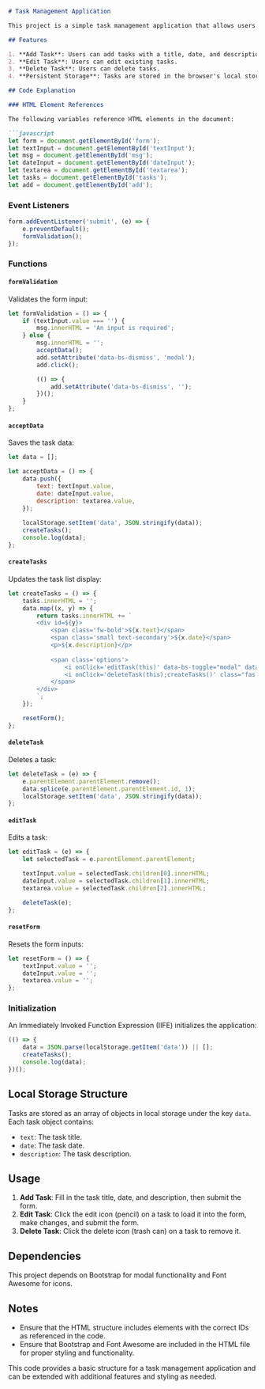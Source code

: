 ```markdown
# Task Management Application

This project is a simple task management application that allows users to create, read, update, and delete tasks. The application stores tasks in the browser's local storage, making it persistent across page reloads.

## Features

1. **Add Task**: Users can add tasks with a title, date, and description.
2. **Edit Task**: Users can edit existing tasks.
3. **Delete Task**: Users can delete tasks.
4. **Persistent Storage**: Tasks are stored in the browser's local storage.

## Code Explanation

### HTML Element References

The following variables reference HTML elements in the document:

```javascript
let form = document.getElementById('form');
let textInput = document.getElementById('textInput');
let msg = document.getElementById('msg');
let dateInput = document.getElementById('dateInput');
let textarea = document.getElementById('textarea');
let tasks = document.getElementById('tasks');
let add = document.getElementById('add');
```

### Event Listeners

```javascript
form.addEventListener('submit', (e) => {
    e.preventDefault();
    formValidation();
});
```

### Functions

#### `formValidation`
Validates the form input:

```javascript
let formValidation = () => {
    if (textInput.value === '') {
        msg.innerHTML = 'An input is required';
    } else {
        msg.innerHTML = '';
        acceptData();
        add.setAttribute('data-bs-dismiss', 'modal');
        add.click();

        (() => {
            add.setAttribute('data-bs-dismiss', '');
        })();
    }
};
```

#### `acceptData`
Saves the task data:

```javascript
let data = [];

let acceptData = () => {
    data.push({
        text: textInput.value,
        date: dateInput.value,
        description: textarea.value,
    });
  
    localStorage.setItem('data', JSON.stringify(data));
    createTasks();
    console.log(data);
};
```

#### `createTasks`
Updates the task list display:

```javascript
let createTasks = () => {
    tasks.innerHTML = '';
    data.map((x, y) => {
        return tasks.innerHTML += `
        <div id=${y}>
            <span class='fw-bold'>${x.text}</span>
            <span class='small text-secondary'>${x.date}</span>
            <p>${x.description}</p>
    
            <span class='options'>
                <i onClick='editTask(this)' data-bs-toggle="modal" data-bs-target="#form" class="fa-regular fa-pen-to-square"></i>
                <i onClick='deleteTask(this);createTasks()' class="fas fa-trash-alt"></i>
            </span>
        </div>
        `;
    });

    resetForm();
};
```

#### `deleteTask`
Deletes a task:

```javascript
let deleteTask = (e) => {
    e.parentElement.parentElement.remove();
    data.splice(e.parentElement.parentElement.id, 1);
    localStorage.setItem('data', JSON.stringify(data));
};
```

#### `editTask`
Edits a task:

```javascript
let editTask = (e) => {
    let selectedTask = e.parentElement.parentElement;

    textInput.value = selectedTask.children[0].innerHTML;
    dateInput.value = selectedTask.children[1].innerHTML;
    textarea.value = selectedTask.children[2].innerHTML;

    deleteTask(e);
};
```

#### `resetForm`
Resets the form inputs:

```javascript
let resetForm = () => {
    textInput.value = '';
    dateInput.value = '';
    textarea.value = '';
};
```

### Initialization

An Immediately Invoked Function Expression (IIFE) initializes the application:

```javascript
(() => {
    data = JSON.parse(localStorage.getItem('data')) || [];
    createTasks();
    console.log(data);
})();
```

## Local Storage Structure

Tasks are stored as an array of objects in local storage under the key `data`. Each task object contains:
- `text`: The task title.
- `date`: The task date.
- `description`: The task description.

## Usage

1. **Add Task**: Fill in the task title, date, and description, then submit the form.
2. **Edit Task**: Click the edit icon (pencil) on a task to load it into the form, make changes, and submit the form.
3. **Delete Task**: Click the delete icon (trash can) on a task to remove it.

## Dependencies

This project depends on Bootstrap for modal functionality and Font Awesome for icons.

## Notes

- Ensure that the HTML structure includes elements with the correct IDs as referenced in the code.
- Ensure that Bootstrap and Font Awesome are included in the HTML file for proper styling and functionality.

This code provides a basic structure for a task management application and can be extended with additional features and styling as needed.
```